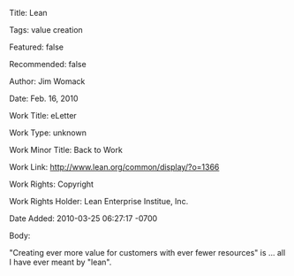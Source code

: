 Title:  Lean

Tags:   value creation

Featured: false

Recommended: false

Author: Jim Womack

Date:   Feb. 16, 2010

Work Title: eLetter

Work Type: unknown

Work Minor Title: Back to Work

Work Link: http://www.lean.org/common/display/?o=1366

Work Rights: Copyright

Work Rights Holder: Lean Enterprise Institue, Inc.

Date Added: 2010-03-25 06:27:17 -0700

Body: 

"Creating ever more value for customers with ever fewer resources" is ... all I have ever meant by "lean".


